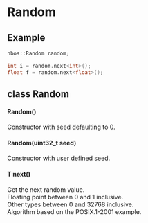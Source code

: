 # Random

## Example

```c++
nbos::Random random;

int i = random.next<int>();
float f = random.next<float>();
```

## class Random

#### Random()
Constructor with seed defaulting to 0.

#### Random(uint32_t seed)
Constructor with user defined seed.

#### T next<class T>()
Get the next random value.<br>
Floating point between 0 and 1 inclusive.<br>
Other types between 0 and 32768 inclusive.<br>
Algorithm based on the POSIX.1-2001 example.
